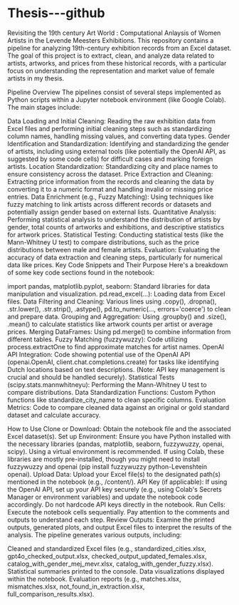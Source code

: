 # Thesis---github
Revisiting the 19th century Art World : Computational Anlaysis of Women Artists in the Levende Meesters Exhibitions.
This repository contains a pipeline for analyzing 19th-century exhibition records from an Excel dataset. The goal of this project is to extract, clean, and analyze data related to artists, artworks, and prices from these historical records, with a particular focus on understanding the representation and market value of female artists in my thesis.

Pipeline Overview
The pipelines consist of several steps implemented as Python scripts within a Jupyter notebook environment (like Google Colab). The main stages include:

Data Loading and Initial Cleaning: Reading the raw exhibition data from Excel files and performing initial cleaning steps such as standardizing column names, handling missing values, and converting data types.
Gender Identification and Standardization: Identifying and standardizing the gender of artists, including using external tools (like potentially the OpenAI API, as suggested by some code cells) for difficult cases and marking foreign artists.
Location Standardization: Standardizing city and place names to ensure consistency across the dataset.
Price Extraction and Cleaning: Extracting price information from the records and cleaning the data by converting it to a numeric format and handling invalid or missing price entries.
Data Enrichment (e.g., Fuzzy Matching): Using techniques like fuzzy matching to link artists across different records or datasets and potentially assign gender based on external lists.
Quantitative Analysis: Performing statistical analysis to understand the distribution of artists by gender, total counts of artworks and exhibitions, and descriptive statistics for artwork prices.
Statistical Testing: Conducting statistical tests (like the Mann-Whitney U test) to compare distributions, such as the price distributions between male and female artists.
Evaluation: Evaluating the accuracy of data extraction and cleaning steps, particularly for numerical data like prices.
Key Code Snippets and Their Purpose
Here's a breakdown of some key code sections found in the notebook:


import pandas, matplotlib.pyplot, seaborn: Standard libraries for data manipulation and visualization.
pd.read_excel(...): Loading data from Excel files.
Data Filtering and Cleaning: Various lines using .copy(), .dropna(), .str.lower(), .str.strip(), .astype(), pd.to_numeric(..., errors='coerce') to clean and prepare data.
Grouping and Aggregation: Using .groupby() and .size(), .mean() to calculate statistics like artwork counts per artist or average prices.
Merging DataFrames: Using pd.merge() to combine information from different tables.
Fuzzy Matching (fuzzywuzzy): Code utilizing process.extractOne to find approximate matches for artist names.
OpenAI API Integration: Code showing potential use of the OpenAI API (openai.OpenAI, client.chat.completions.create) for tasks like identifying Dutch locations based on text descriptions. (Note: API key management is crucial and should be handled securely).
Statistical Tests (scipy.stats.mannwhitneyu): Performing the Mann-Whitney U test to compare distributions.
Data Standardization Functions: Custom Python functions like standardize_city_name to clean specific columns.
Evaluation Metrics: Code to compare cleaned data against an original or gold standard dataset and calculate accuracy.


How to Use
Clone or Download: Obtain the notebook file and the associated Excel dataset(s).
Set up Environment: Ensure you have Python installed with the necessary libraries (pandas, matplotlib, seaborn, fuzzywuzzy, openai, scipy). Using a virtual environment is recommended. If using Colab, these libraries are mostly pre-installed, though you might need to install fuzzywuzzy and openai (pip install fuzzywuzzy python-Levenshtein openai).
Upload Data: Upload your Excel file(s) to the designated path(s) mentioned in the notebook (e.g., /content/).
API Key (if applicable): If using the OpenAI API, set up your API key securely (e.g., using Colab's Secrets Manager or environment variables) and update the notebook code accordingly. Do not hardcode API keys directly in the notebook.
Run Cells: Execute the notebook cells sequentially. Pay attention to the comments and outputs to understand each step.
Review Outputs: Examine the printed outputs, generated plots, and output Excel files to interpret the results of the analysis.
The pipeline generates various outputs, including:

Cleaned and standardized Excel files (e.g., standardized_cities.xlsx, gpt4o_checked_output.xlsx, checked_output_updated_females.xlsx, catalog_with_gender_mej_mevr.xlsx, catalog_with_gender_fuzzy.xlsx).
Statistical summaries printed to the console.
Data visualizations displayed within the notebook.
Evaluation reports (e.g., matches.xlsx, mismatches.xlsx, not_found_in_extraction.xlsx, full_comparison_results.xlsx).
